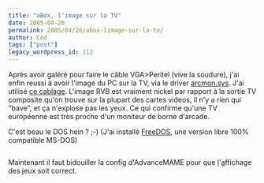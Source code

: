 ```yaml
---
title: "aBox, l'image sur la TV"
date: 2005-04-26
permalink: 2005/04/26/abox-limage-sur-la-tv/
author: Ced
tags: ["post"]
legacy_wordpress_id: 112
---
```


Après avoir galéré pour faire le câble VGA&gt;Peritel (vive la soudure), j'ai enfin reussi à avoir l'image du PC sur la TV, via le driver [arcmon.sys](http://www.mameworld.net/pc2jamma/downloads/arcmon.zip).
J'ai utilisé <a hreflang="en" href="http://www.ojosverdes.com/stormrider/mamescart/">ce cablage</a>. L'image RVB est vraiment nickel par rapport à la sortie TV composite qu'on trouve sur la plupart des cartes videos, il n'y a rien qui "bave", et ça n'explose pas les yeux.
Ce qui confirme qu'une TV européenne est très proche d'un moniteur de borne d'arcade.

C'est beau le DOS hein ? ;-) (J'ai installé <a hreflang="en" href="http://www.freedos.org/">FreeDOS</a>, une version libre 100% compatible MS-DOS)

<!-- excerpt -->

<img src="https://64k.be/wp-content/uploads/2006/arcade/arcmon.jpg" alt="" />

Maintenant il faut bidouiller la config d'AdvanceMAME pour que [l](http://members.cox.net/mame1/software.htm#advmame)'[a](http://www.mameworld.net/dosmame/myconfig.php)ffichage des jeux soit correct.
